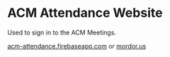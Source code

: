 # ACM Attendance Website

Used to sign in to the ACM Meetings.

[acm-attendance.firebaseapp.com](acm-attendance.firebaseapp.com)
or 
[mordor.us](mordor.us)

